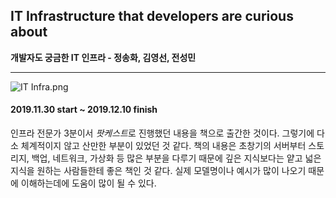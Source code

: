 ## IT Infrastructure that developers are curious about
**개발자도 궁금한 IT 인프라 - 정송화, 김영선, 전성민** 

***
![IT Infra.png](http://shop1.phinf.naver.net/20180620_285/iinterpass_1529472793160hxtYv_JPEG/9975125362068840_524338784.jpg)

#### 2019.11.30 start ~ 2019.12.10 finish

인프라 전문가 3분이서 *팟케스트*로 진행했던 내용을 책으로 출간한 것이다.
그렇기에 다소 체계적이지 않고 산만한 부분이 있었던 것 같다.
책의 내용은 초창기의 서버부터 스토리지, 백업, 네트워크, 가상화 등 많은 부분을 다루기 때문에 깊은 지식보다는 얕고 넓은 지식을 
원하는 사람들한테 좋은 책인 것 같다.
실제 모델명이나 예시가 많이 나오기 때문에 이해하는데에 도움이 많이 될 수 있다.
